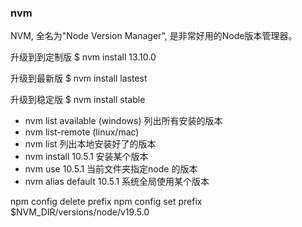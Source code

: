 
### nvm

NVM, 全名为"Node Version Manager", 是非常好用的Node版本管理器。 

升级到到定制版
$ nvm install 13.10.0

升级到最新版
$ nvm install lastest

升级到稳定版
$ nvm install stable

- nvm list available (windows) 列出所有安装的版本
- nvm list-remote (linux/mac)
- nvm list  列出本地安装好了的版本
- nvm install 10.5.1 安装某个版本
- nvm use 10.5.1 当前文件夹指定node 的版本
- nvm alias default 10.5.1 系统全局使用某个版本


npm config delete prefix
npm config set prefix $NVM_DIR/versions/node/v19.5.0


